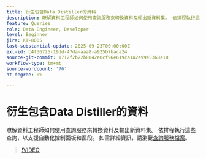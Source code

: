 ```yaml
---
title: 衍生包含Data Distiller的資料
description: 瞭解資料工程師如何使用查詢服務來轉換資料及輸出新資料集。 依排程執行這些查詢，以支援自動化控制面板和區段。
feature: Queries
role: Data Engineer, Developer
level: Beginner
jira: KT-8005
last-substantial-update: 2025-09-23T00:00:00Z
exl-id: c4f36725-19dd-47da-aaa8-a925b7baca24
source-git-commit: 1712f2b22b8042e0cf96e619ca1a2e99e5368a18
workflow-type: tm+mt
source-wordcount: '76'
ht-degree: 0%

---
```


# 衍生包含Data Distiller的資料

瞭解資料工程師如何使用查詢服務來轉換資料及輸出新資料集。 依排程執行這些查詢，以支援自動化控制面板和區段。 如需詳細資訊，請瀏覽[查詢服務檔案](https://experienceleague.adobe.com/zh-hant/docs/experience-platform/query/home)。

>[!VIDEO](https://video.tv.adobe.com/v/333699?learn=on&enablevpops)
